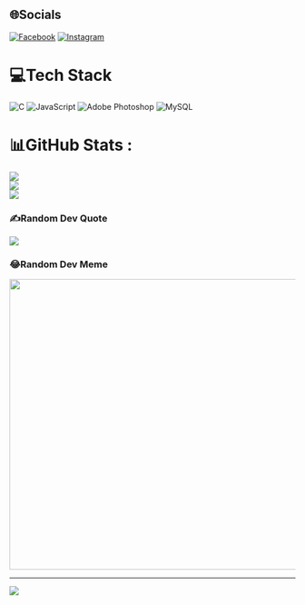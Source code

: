 
## 🌐Socials
[![Facebook](https://img.shields.io/badge/Facebook-%231877F2.svg?logo=Facebook&logoColor=white)](https://facebook.com/khoa) [![Instagram](https://img.shields.io/badge/Instagram-%23E4405F.svg?logo=Instagram&logoColor=white)](https://instagram.com/khoa) 

# 💻Tech Stack
![C](https://img.shields.io/badge/c-%2300599C.svg?style=for-the-badge&logo=c&logoColor=white) ![JavaScript](https://img.shields.io/badge/javascript-%23323330.svg?style=for-the-badge&logo=javascript&logoColor=%23F7DF1E) ![Adobe Photoshop](https://img.shields.io/badge/adobephotoshop-%2331A8FF.svg?style=for-the-badge&logo=adobephotoshop&logoColor=white) ![MySQL](https://img.shields.io/badge/mysql-%2300f.svg?style=for-the-badge&logo=mysql&logoColor=white)
# 📊GitHub Stats :
![](https://github-readme-stats.vercel.app/api?username=KhoaPoleon&theme=radical&hide_border=true&include_all_commits=false&count_private=false)<br/>
![](https://github-readme-streak-stats.herokuapp.com/?user=KhoaPoleon&theme=radical&hide_border=true)<br/>
![](https://github-readme-stats.vercel.app/api/top-langs/?username=KhoaPoleon&theme=radical&hide_border=true&include_all_commits=false&count_private=false&layout=compact)

### ✍️Random Dev Quote
![](https://quotes-github-readme.vercel.app/api?type=horizontal&theme=radical)

### 😂Random Dev Meme
<img src="https://random-memer.herokuapp.com/" width="512px"/>

---
[![](https://visitcount.itsvg.in/api?id=KhoaPoleon&icon=0&color=0)](https://visitcount.itsvg.in)
